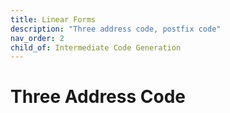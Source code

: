 ```yaml
---
title: Linear Forms
description: "Three address code, postfix code"
nav_order: 2
child_of: Intermediate Code Generation
---
```


# Three Address Code

